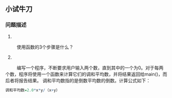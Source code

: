 ## 小试牛刀

### 问题描述

1. 

&nbsp;&nbsp;&nbsp;&nbsp;&nbsp;&nbsp;&nbsp;&nbsp;
使用函数的3个步骤是什么？

2. 

&nbsp;&nbsp;&nbsp;&nbsp;&nbsp;&nbsp;&nbsp;&nbsp;
编写一个程序，不断要求用户输入两个数，直到其中的一个为0。对于每两个数，程序将使用一个函数来计算它们的调和平均数，并将结果返回给main()，而后者将报告结果。
调和平均数指的是倒数平均数的倒数。计算公式如下：

```r
调和平均数=2.0*x*y/（x+y）
```
